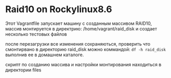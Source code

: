# Raid10 on Rockylinux8.6

Этот Vagrantfile запускает машину с созданным массивом RAID10, массив монтируется в директрию: /home/vagrant/raid_disk 
и создает несколько тестовых файлов

после перезагрузки все изменения сохраняються, проверить что смонтирвано в директорию raid_disk можно коммандой: ``` df -h raid_disk ``` выполнив ее в домашнем каталоге.

скрипт по созданию массива и настройки монтирования находиться в директории files
